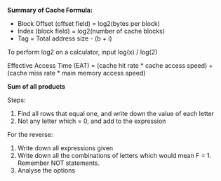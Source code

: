 **Summary of Cache Formula:**

- Block Offset (offset field) = log2(bytes per block)
- Index (block field) = log2(number of cache blocks)
- Tag = Total address size - (b + i)

To perform log2 on a calculator, input log(x) / log(2)

Effective Access Time (EAT) = (cache hit rate * cache access speed) + (cache miss rate * main memory access speed)

**Sum of all products**

Steps:
1) Find all rows that equal one, and write down the value of each letter
2) Not any letter which = 0, and add to the expression

For the reverse:
1) Write down all expressions given
2) Write down all the combinations of letters which would mean F = 1. Remember NOT statements. 
3) Analyse the options

